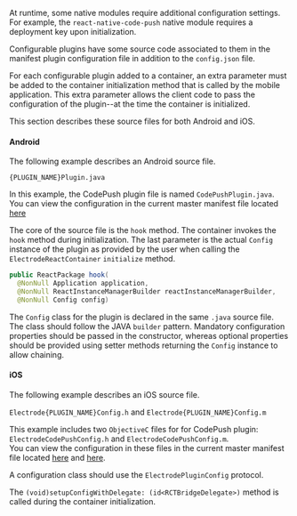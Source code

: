 At runtime, some native modules require additional configuration settings. For example, the `react-native-code-push` native module requires a deployment key upon initialization.

Configurable plugins have some source code associated to them in the manifest plugin configuration file  in addition to the `config.json` file.

For each configurable plugin added to a container, an extra parameter must be added to the container initialization method that is called by the mobile application. This extra parameter allows the client code to pass the configuration of the plugin--at the time the container is initialized.

This section describes these source files for both Android and iOS.

#### Android
The following example describes an Android source file.

`{PLUGIN_NAME}Plugin.java`

In this example, the CodePush plugin file is named `CodePushPlugin.java`.   
You can view the configuration in the current master manifest file located  [here](https://github.com/electrode-io/electrode-native-manifest/blob/master/plugins/ern_v0.13.0%2B/react-native-code-push_v1.17.0%2B/CodePushPlugin.java)

The core of the source file is the `hook` method. The container invokes the `hook` method during initialization. The last parameter is the actual `Config` instance of the plugin as provided by the user when calling the `ElectrodeReactContainer` `initialize` method.

```java
public ReactPackage hook(
  @NonNull Application application,
  @NonNull ReactInstanceManagerBuilder reactInstanceManagerBuilder,
  @NonNull Config config)
```

The `Config` class for the plugin is declared in the same `.java` source file. The class should follow the JAVA `builder` pattern. Mandatory configuration properties should be passed in the constructor, whereas optional properties should be provided using setter methods returning the `Config` instance to allow chaining.

#### iOS
The following example describes an iOS source file.


`Electrode{PLUGIN_NAME}Config.h` and `Electrode{PLUGIN_NAME}Config.m`

This example includes two `ObjectiveC` files for for CodePush plugin: `ElectrodeCodePushConfig.h` and `ElectrodeCodePushConfig.m`.  
You can view the configuration in these files in the current master manifest file located  [here](https://github.com/electrode-io/electrode-native-manifest/blob/master/plugins/ern_v0.13.0%2B/react-native-code-push_v1.17.0%2B/ElectrodeCodePushConfig.h) and [here](https://github.com/electrode-io/electrode-native-manifest/blob/master/plugins/ern_v0.13.0%2B/react-native-code-push_v1.17.0%2B/ElectrodeCodePushConfig.m).

A configuration class should use the `ElectrodePluginConfig` protocol.  

The `(void)setupConfigWithDelegate: (id<RCTBridgeDelegate>)` method is called during the container initialization.
